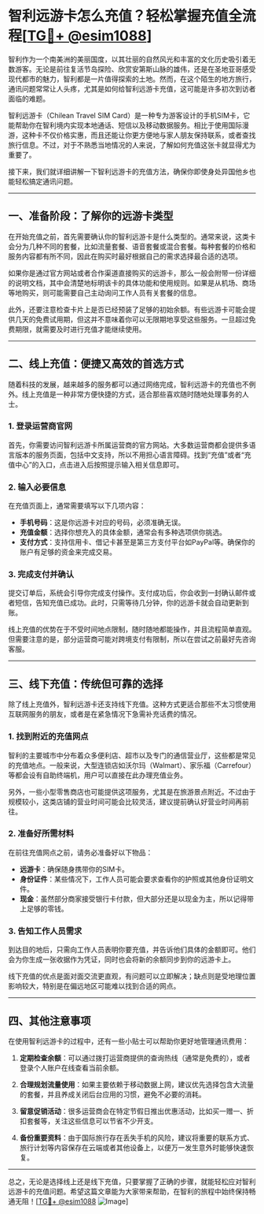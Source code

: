 # 智利远游卡怎么充值？轻松掌握充值全流程[[TG💪+ @esim1088](https://t.me/s/esim1088)]

智利作为一个南美洲的美丽国度，以其壮丽的自然风光和丰富的文化历史吸引着无数游客。无论是前往复活节岛探险、欣赏安第斯山脉的雄伟，还是在圣地亚哥感受现代都市的魅力，智利都是一片值得探索的土地。然而，在这个陌生的地方旅行，通讯问题常常让人头疼，尤其是如何给智利远游卡充值，这可能是许多初次到访者面临的难题。

智利远游卡（Chilean Travel SIM Card）是一种专为游客设计的手机SIM卡，它能帮助你在智利境内实现本地通话、短信以及移动数据服务。相比于使用国际漫游，这种卡不仅价格实惠，而且还能让你更方便地与家人朋友保持联系，或者查找旅行信息。不过，对于不熟悉当地情况的人来说，了解如何充值这张卡就显得尤为重要了。

接下来，我们就详细讲解一下智利远游卡的充值方法，确保你即使身处异国他乡也能轻松搞定通讯问题。

---

## 一、准备阶段：了解你的远游卡类型

在开始充值之前，首先需要确认你的智利远游卡是什么类型的。通常来说，这类卡会分为几种不同的套餐，比如流量套餐、语音套餐或混合套餐。每种套餐的价格和服务内容都有所不同，因此在购买时最好根据自己的需求选择最合适的选项。

如果你是通过官方网站或者合作渠道直接购买的远游卡，那么一般会附带一份详细的说明文档，其中会清楚地标明该卡的具体功能和使用规则。如果是从机场、商场等地购买，则可能需要自己主动询问工作人员有关套餐的信息。

此外，还要注意检查卡片上是否已经预装了足够的初始余额。有些远游卡可能会提供几天的免费试用期，但这并不意味着你可以无限期地享受这些服务。一旦超过免费期限，就需要及时进行充值才能继续使用。

---

## 二、线上充值：便捷又高效的首选方式

随着科技的发展，越来越多的服务都可以通过网络完成，智利远游卡的充值也不例外。线上充值是一种非常方便快捷的方式，适合那些喜欢随时随地处理事务的人士。

### 1. 登录运营商官网

首先，你需要访问智利远游卡所属运营商的官方网站。大多数运营商都会提供多语言版本的服务页面，包括中文支持，所以不用担心语言障碍。找到“充值”或者“充值中心”的入口，点击进入后按照提示输入相关信息即可。

### 2. 输入必要信息

在充值页面上，通常需要填写以下几项内容：
- **手机号码**：这是你远游卡对应的号码，必须准确无误。
- **充值金额**：选择你想充入的具体金额，通常会有多种选项供你挑选。
- **支付方式**：支持信用卡、借记卡甚至是第三方支付平台如PayPal等。确保你的账户有足够的资金来完成交易。

### 3. 完成支付并确认

提交订单后，系统会引导你完成支付操作。支付成功后，你会收到一封确认邮件或者短信，告知充值已成功。此时，只需等待几分钟，你的远游卡就会自动更新到账。

线上充值的优势在于不受时间地点限制，随时随地都能操作，并且流程简单直观。但需要注意的是，部分运营商可能对跨境支付有限制，所以在尝试之前最好先咨询客服。

---

## 三、线下充值：传统但可靠的选择

除了线上充值外，智利远游卡还支持线下充值。这种方式更适合那些不太习惯使用互联网服务的朋友，或者是在紧急情况下急需补充话费的情况。

### 1. 找到附近的充值网点

智利的主要城市中分布着众多便利店、超市以及专门的通信营业厅，这些都是常见的充值地点。一般来说，大型连锁店如沃尔玛（Walmart）、家乐福（Carrefour）等都会设有自助终端机，用户可以直接在此办理充值业务。

另外，一些小型零售商店也可能提供这项服务，尤其是在旅游景点附近。不过由于规模较小，这类店铺的营业时间可能会比较灵活，建议提前确认好营业时间再前往。

### 2. 准备好所需材料

在前往充值网点之前，请务必准备好以下物品：
- **远游卡**：确保随身携带你的SIM卡。
- **身份证件**：某些情况下，工作人员可能会要求查看你的护照或其他身份证明文件。
- **现金**：虽然部分商家接受银行卡付款，但大部分还是以现金为主，所以记得带上足够的零钱。

### 3. 告知工作人员需求

到达目的地后，只需向工作人员表明你要充值，并告诉他们具体的金额即可。他们会为你生成一张收据作为凭证，同时也会将新的余额同步到你的远游卡上。

线下充值的优点是面对面交流更直观，有问题可以立即解决；缺点则是受地理位置影响较大，特别是在偏远地区可能难以找到合适的网点。

---

## 四、其他注意事项

在使用智利远游卡的过程中，还有一些小贴士可以帮助你更好地管理通讯费用：

1. **定期检查余额**：可以通过拨打运营商提供的查询热线（通常是免费的），或者登录个人账户在线查看当前余额。
   
2. **合理规划流量使用**：如果主要依赖于移动数据上网，建议优先选择包含大流量的套餐，并且养成关闭后台应用的习惯，避免不必要的消耗。

3. **留意促销活动**：很多运营商会在特定节假日推出优惠活动，比如买一赠一、折扣套餐等，关注这些信息可以节省不少开支。

4. **备份重要资料**：由于国际旅行存在丢失手机的风险，建议将重要的联系方式、旅行计划等内容保存在云端或者其他设备上，以便万一发生意外时能够快速恢复。

---

总之，无论是选择线上还是线下充值，只要掌握了正确的步骤，就能轻松应对智利远游卡的充值问题。希望这篇文章能为大家带来帮助，在智利的旅程中始终保持畅通无阻！[[TG💪+ @esim1088](https://t.me/s/esim1088) ![Image](https://i.postimg.cc/4NQfJmqS/Snipaste-2025-05-13-00-14-12.png)]